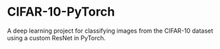# CIFAR-10-PyTorch
A deep learning project for classifying images from the CIFAR-10 dataset using a custom ResNet in PyTorch.
